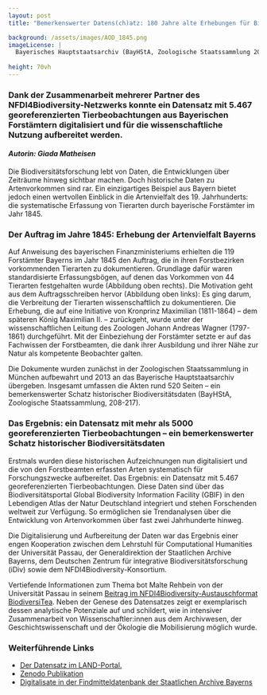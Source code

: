 ```yaml
---
layout: post 
title: "Bemerkenswerter Datens(ch)atz: 180 Jahre alte Erhebungen für Biodiversitätsforschung mobilisiert"

background: /assets/images/AOD_1845.png
imageLicense: |
  Bayerisches Hauptstaatsarchiv (BayHStA, Zoologische Staatssammlung 208-217)
  
height: 70vh
---
```


### Dank der Zusammenarbeit mehrerer Partner des NFDI4Biodiversity-Netzwerks konnte ein Datensatz mit 5.467 georeferenzierten Tierbeobachtungen aus Bayerischen Forstämtern digitalisiert und für die wissenschaftliche Nutzung aufbereitet werden.

#### *Autorin: Giada Matheisen*

Die Biodiversitätsforschung lebt von Daten, die Entwicklungen über Zeiträume hinweg sichtbar machen. Doch historische Daten zu Artenvorkommen sind rar. Ein einzigartiges Beispiel aus Bayern bietet jedoch einen wertvollen Einblick in die Artenvielfalt des 19. Jahrhunderts: die systematische Erfassung von Tierarten durch bayerische Forstämter im Jahr 1845.

### Der Auftrag im Jahre 1845: Erhebung der Artenvielfalt Bayerns

Auf Anweisung des bayerischen Finanzministeriums erhielten die 119 Forstämter Bayerns im Jahr 1845 den Auftrag, die in ihren Forstbezirken vorkommenden Tierarten zu dokumentieren. Grundlage dafür waren standardisierte Erfassungsbögen, auf denen das Vorkommen von 44 Tierarten festgehalten wurde (Abbildung oben rechts). Die Motivation geht aus dem Auftragsschreiben hervor (Abbildung oben links): Es ging darum, die Verbreitung der Tierarten wissenschaftlich zu dokumentieren. Die Erhebung, die auf eine Initiative von Kronprinz Maximilian (1811-1864) – dem späteren König Maximilian II. – zurückgeht, wurde unter der wissenschaftlichen Leitung des Zoologen Johann Andreas Wagner (1797-1861) durchgeführt. Mit der Einbeziehung der Forstämter setzte er auf das Fachwissen der Forstbeamten, die dank ihrer Ausbildung und ihrer Nähe zur Natur als kompetente Beobachter galten.

Die Dokumente wurden zunächst in der Zoologischen Staatssammlung in München aufbewahrt und 2013 an das Bayerische Hauptstaatsarchiv übergeben. Insgesamt umfassen die Akten rund 520 Seiten – ein bemerkenswerter Schatz historischer Biodiversitätsdaten (BayHStA, Zoologische Staatssammlung, 208-217).

### Das Ergebnis: ein Datensatz mit mehr als 5000 georeferenzierten Tierbeobachtungen – ein bemerkenswerter Schatz historischer Biodiversitätsdaten

Erstmals wurden diese historischen Aufzeichnungen nun digitalisiert und die von den Forstbeamten erfassten Arten systematisch für Forschungszwecke aufbereitet. Das Ergebnis: ein Datensatz mit 5.467 georeferenzierten Tierbeobachtungen. Diese Daten sind über das Biodiversitätsportal Global Biodiversity Information Facility (GBIF) in den Lebendigen Atlas der Natur Deutschland integriert und stehen Forschenden weltweit zur Verfügung. So ermöglichen sie Trendanalysen über die Entwicklung von Artenvorkommen über fast zwei Jahrhunderte hinweg.

Die Digitalisierung und Aufbereitung der Daten war das Ergebnis einer engen Kooperation zwischen dem Lehrstuhl für Computational Humanities der Universität Passau, der Generaldirektion der Staatlichen Archive Bayerns, dem Deutschen Zentrum für integrative Biodiversitätsforschung (iDiv) sowie dem NFDI4Biodiversity-Konsortium.

Vertiefende Informationen zum Thema bot Malte Rehbein von der Universität Passau in seinem [Beitrag im NFDI4Biodiversity-Austauschformat BiodiversiTea](https://www.youtube.com/watch?v=83279DmxVYo). Neben der Genese des Datensatzes zeigt er exemplarisch dessen analytische Potenziale auf und schildert, wie in intensiver Zusammenarbeit von Wissenschaftler:innen aus dem Archivwesen, der Geschichtswissenschaft und der Ökologie die Mobilisierung möglich wurde.

### Weiterführende Links
 - [Der Datensatz im LAND-Portal.]({{site.url}}occurrence/search/?datasetKey=11c5c7f0-08cf-4a8b-a0e2-dfbc9ad768e3) 
 - [Zenodo Publikation](https://zenodo.org/records/13899541)
 - [Digitalisate in der Findmitteldatenbank der Staatlichen Archive Bayerns](https://www.gda.bayern.de/service/findmitteldatenbank/Kapitel/0ea38d12-d425-4b3e-a497-7b6830f439e1)




